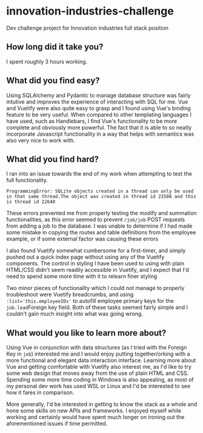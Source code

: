 # innovation-industries-challenge
Dev challenge project for Innovation industries full stack position

## How long did it take you?

I spent roughly 3 hours working.

## What did you find easy?

Using SQLAlchemy and Pydantic to manage database structure was fairly intutive and improves the experience of interacting with SQL for me.
Vue and Vuetify were also quite easy to grasp and I found using Vue's binding feature to be very useful. When compared to other templating languages I have used,
such as Handlebars, I find Vue's functionality to be more complete and obviously more powerful. The fact that it is able to so neatly incorporate Javascript functionality in a way that helps with semantics was also very nice to work with.

## What did you find hard?

I ran into an issue towards the end of my work when attempting to test the full functionality.

    ProgrammingError: SQLite objects created in a thread can only be used in that same thread.The object was created in thread id 23508 and this is thread id 22640

These errors prevented me from properly testing the modify and summation functionalities, as this error seemed to prevent `/job/job` POST requests from adding a job to the database. I was unable to determine if I had made some mistake in copying the routes and table definitions from the employee example, or if some external factor was causing these errors

I also found Vuetify somewhat cumbersome for a first-timer, and simply pushed out a quick index page without using any of the Vuetify components. The control in styling I have been used to using with plain HTML/CSS didn't seem readily accessible in Vuetify, and I expect that I'd need to spend some more time with it to relearn finer styling

Two minor pieces of functionality which I could not manage to properly troubleshoot were Vuetify breadcrumbs, and using `:list='this.employeeIDs'` to autofill employee 
primary keys for the `job.lead`Foreign key field. Both of these tasks seemed fairly simple and I couldn't gain much insight into what was going wrong.

## What would you like to learn more about?

Using Vue in conjunction with data structures (as I tried with the Foreign Key in `job`) interested me and I would enjoy putting together/orking with a more functional and elegant data interaction interface. Learning more about Vue and getting comfortable with Vuetify also interest me, as I'd like to try some web design that moves away from the use of plain HTML and CSS. Spending some more time coding in Windows is also appealing, as most of my personal dev work has used WSL or Linux and I'd be interested to see how it fares in comparison.

More generally, I'd be interested in getting to know the stack as a whole and hone some skills on new APIs and frameworks. I enjoyed myself while working and certainly would have spent much longer on ironing out the aforementioned issues if time permitted. 
